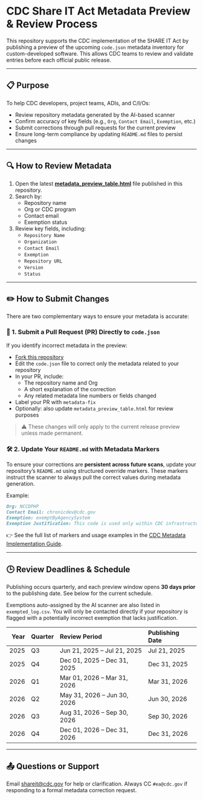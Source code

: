 # CDC Share IT Act Metadata Preview & Review Process

This repository supports the CDC implementation of the SHARE IT Act by publishing a preview of the upcoming `code.json` metadata inventory for custom-developed software. This allows CDC teams to review and validate entries before each official public release.

---

## 📋 Purpose

To help CDC developers, project teams, ADIs, and C/I/Os:
- Review repository metadata generated by the AI-based scanner
- Confirm accuracy of key fields (e.g., `Org`, `Contact Email`, `Exemption`, etc.)
- Submit corrections through pull requests for the current preview
- Ensure long-term compliance by updating `README.md` files to persist changes

---

## 🔍 How to Review Metadata

1. Open the latest **[metadata_preview_table.html](metadata_preview_table.html)** file published in this repository.
2. Search by:
   - Repository name
   - Org or CDC program
   - Contact email
   - Exemption status
3. Review key fields, including:
   - `Repository Name`
   - `Organization`
   - `Contact Email`
   - `Exemption`
   - `Repository URL`
   - `Version`
   - `Status`

---

## ✏️ How to Submit Changes

There are two complementary ways to ensure your metadata is accurate:

### 📝 1. Submit a Pull Request (PR) Directly to `code.json`

If you identify incorrect metadata in the preview:
- [Fork this repository](./CONTRIBUTING_MetadataFix_PR.md)
- Edit the `code.json` file to correct only the metadata related to your repository
- In your PR, include:
  - The repository name and Org
  - A short explanation of the correction
  - Any related metadata line numbers or fields changed
- Label your PR with `metadata-fix`
- Optionally: also update `metadata_preview_table.html` for review purposes

> ⚠️ These changes will only apply to the current release preview unless made permanent.

### 🛠️ 2. Update Your `README.md` with Metadata Markers

To ensure your corrections are **persistent across future scans**, update your repository’s `README.md` using structured override markers. These markers instruct the scanner to always pull the correct values during metadata generation.

Example:

```md
Org: NCCDPHP  
Contact Email: chronicdev@cdc.gov  
Exemption: exemptByAgencySystem  
Exemption Justification: This code is used only within CDC infrastructure and is not reusable externally.  
```

👉 See the full list of markers and usage examples in the [CDC Metadata Implementation Guide](https://docs.cdc.gov/docs/ea/codeshare/implementation-guide#readmemd-override-optional-markers).

---

## 🕒 Review Deadlines & Schedule

Publishing occurs quarterly, and each preview window opens **30 days prior** to the publishing date. See below for the current schedule.

Exemptions auto-assigned by the AI scanner are also listed in `exempted_log.csv`. You will only be contacted directly if your repository is flagged with a potentially incorrect exemption that lacks justification.

|   Year | Quarter   | Review Period               | Publishing Date   |
|-------:|:----------|:----------------------------|:------------------|
|   2025 | Q3        | Jun 21, 2025 – Jul 21, 2025 | Jul 21, 2025      |
|   2025 | Q4        | Dec 01, 2025 – Dec 31, 2025 | Dec 31, 2025      |
|   2026 | Q1        | Mar 01, 2026 – Mar 31, 2026 | Mar 31, 2026      |
|   2026 | Q2        | May 31, 2026 – Jun 30, 2026 | Jun 30, 2026      |
|   2026 | Q3        | Aug 31, 2026 – Sep 30, 2026 | Sep 30, 2026      |
|   2026 | Q4        | Dec 01, 2026 – Dec 31, 2026 | Dec 31, 2026      |

---

## 📤 Questions or Support

Email [shareit@cdc.gov](mailto:shareit@cdc.gov?subject=Feedback) for help or clarification. Always CC `#ea@cdc.gov` if responding to a formal metadata correction request.
